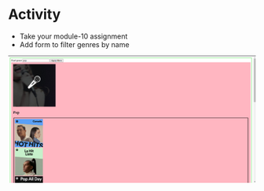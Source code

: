 # Activity

- Take your module-10 assignment
- Add form to filter genres by name

![image info](../assignment_assets/mod11_activity.png)
